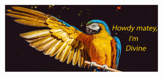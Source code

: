 <!-- ![Header image](https://raw.githubusercontent.com/CHR-onicles/CHR-onicles/images/hi_img.jpg)
-->
<img src="images/hi_img.jpg">

<!--

Here are some ideas to get you started:

- 🔭 I’m currently working on ...
- 🌱 I’m currently learning ...
- 👯 I’m looking to collaborate on ...
- 🤔 I’m looking for help with ...
- 💬 Ask me about ...
- 📫 How to reach me: ...
- 😄 Pronouns: ...
- ⚡ Fun fact: ...
-->